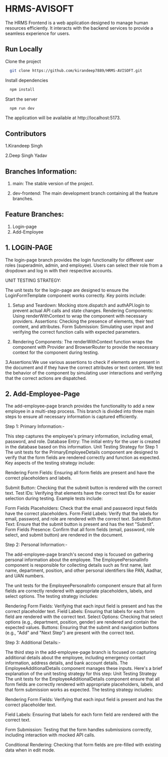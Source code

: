 
# HRMS-AVISOFT

The HRMS Frontend is a web application designed to manage human resources efficiently. It interacts with the backend services to provide a seamless experience for users.

## Run Locally

Clone the project

```bash
  git clone https://github.com/kirandeep7889/HRMS-AVISOFT.git
```

Install dependencies

```bash
  npm install
```

Start the server

```bash
  npm run dev 
```
The application will be available at http://localhost:5173.




## Contributors

1.Kirandeep Singh

2.Deep Singh Yadav
## Branches Information:

1. main: The stable version of the project.

2. dev-frontend: The main development branch containing all the feature branches.


## Feature Branches:
1. Login-page
2. Add-Employee

## 1. LOGIN-PAGE


The login-page branch provides the login 
functionality for different user roles (superadmin, admin, 
and employee). Users can select their role from a dropdown
and log in with their respective accounts.


 UNIT TESTING STRATEGY:
 
 The unit tests for the login-page are designed to ensure the LoginFormTemplate component works correctly. Key points include:

1. Setup and Teardown: Mocking store.dispatch and authAPI.login to prevent actual API calls and state changes.
Rendering Components: Using renderWithContext to wrap the component with necessary providers.
Assertions: Checking the presence of elements, their text content, and attributes.
Form Submission: Simulating user input and verifying the correct function calls with expected parameters.

2. Rendering Components: The renderWithContext function wraps the component with Provider and BrowserRouter to provide the necessary context for the component during testing.

3.Assertions:We use various assertions to check if elements are present in the document and if they have the correct attributes or text content.
We test the behavior of the component by simulating user interactions and verifying that the correct actions are dispatched.


## 2. Add-Employee-Page

The add-employee-page branch provides the functionality to add a new employee in a multi-step process. This branch is divided into three main steps to ensure all necessary information is captured efficiently.

 Step 1: Primary Information:-

This step captures the employee's primary information, including email, password, and role.
Database Entry: The initial entry for the user is created in the database based on this information.
Unit Testing Strategy for Step 1
The unit tests for the PrimaryEmployeeDetails component are designed to verify that the form fields are rendered correctly and function as expected. Key aspects of the testing strategy include:

Rendering Form Fields: Ensuring all form fields are present and have the correct placeholders and labels.

Submit Button: Checking that the submit button is rendered with the correct text.
Test IDs: Verifying that elements have the correct test IDs for easier selection during testing.
Example tests include:

Form Fields Placeholders: Check that the email and password input fields have the correct placeholders.
Form Field Labels: Verify that the labels for email, password, and role are rendered with the correct text.
Submit Button Text: Ensure that the submit button is present and has the text "Submit".
Form Fields Presence: Confirm that all form fields (email, password, role select, and submit button) are rendered in the document.

Step 2: Personal Information:-

The add-employee-page branch's second step is focused on gathering personal information about the employee. The EmployeePersonalInfo component is responsible for collecting details such as first name, last name, department, position, and other personal identifiers like PAN, Aadhar, and UAN numbers. 

The unit tests for the EmployeePersonalInfo component ensure that all form fields are correctly rendered with appropriate placeholders, labels, and select options. The testing strategy includes:

Rendering Form Fields: Verifying that each input field is present and has the correct placeholder text.
Field Labels: Ensuring that labels for each form field are rendered with the correct text.
Select Options: Checking that select options (e.g., department, position, gender) are rendered and contain the expected values.
Buttons: Ensuring that the submit and navigation buttons (e.g., "Add" and "Next Step") are present with the correct text.

 Step 3: Additional Details:-
 
The third step in the add-employee-page branch is focused on capturing additional details about the employee, including emergency contact information, address details, and bank account details. The EmployeeAdditionalDetails component manages these inputs. Here's a brief explanation of the unit testing strategy for this step:
Unit Testing Strategy
The unit tests for the EmployeeAdditionalDetails component ensure that all form fields are correctly rendered with appropriate placeholders, labels, and that form submission works as expected. The testing strategy includes:

Rendering Form Fields: Verifying that each input field is present and has the correct placeholder text.

Field Labels: Ensuring that labels for each form field are rendered with the correct text.

Form Submission: Testing that the form handles submissions correctly, including interaction with mocked API calls.

Conditional Rendering: Checking that form fields are pre-filled with existing data when in edit mode.                       
